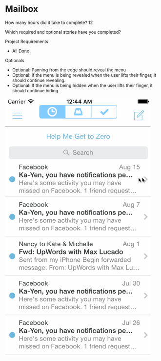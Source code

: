 # Mailbox
How many hours did it take to complete? 12

Which required and optional stories have you completed?

Project Requirements

* All Done 
  

Optionals

* Optional: Panning from the edge should reveal the menu
* Optional: If the menu is being revealed when the user lifts their finger, it should continue revealing.
* Optional: If the menu is being hidden when the user lifts their finger, it should continue hiding.  


![](https://github.com/jennguam/Mailbox/blob/master/Mailbox/Mailbox_Walkthrough.gif)
